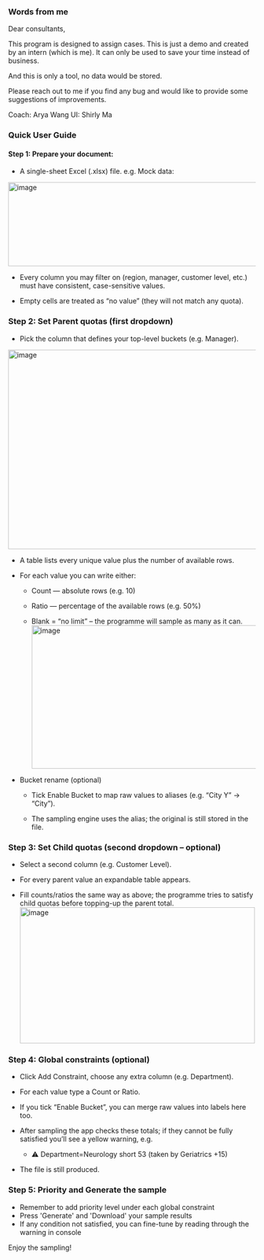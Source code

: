 ### Words from me
Dear consultants,

This program is designed to assign cases. This is just a demo and created by an intern (which is me). It can only be used to save your time instead of business. 

And this is only a tool, no data would be stored.

Please reach out to me if you find any bug and would like to provide some suggestions of improvements.

Coach: Arya Wang
UI: Shirly Ma 

### Quick User Guide

#### Step 1: Prepare your document:
- A single-sheet Excel (.xlsx) file.
e.g. Mock data:
<img width="694" height="171" alt="image" src="https://github.com/user-attachments/assets/47c9d15e-6eda-45e7-9566-4da4f76b074a" />

- Every column you may filter on (region, manager, customer level, etc.) must have consistent, case-sensitive values.

- Empty cells are treated as “no value” (they will not match any quota).

### Step 2: Set Parent quotas (first dropdown)
- Pick the column that defines your top-level buckets (e.g. Manager).
<img width="943" height="406" alt="image" src="https://github.com/user-attachments/assets/3dff7ac5-1443-4fd1-8d24-0ee4ae01c9a8" />

- A table lists every unique value plus the number of available rows.

- For each value you can write either:

    - Count — absolute rows (e.g. 10)

    - Ratio — percentage of the available rows (e.g. 50%)

    - Blank = “no limit” – the programme will sample as many as it can.
      <img width="937" height="292" alt="image" src="https://github.com/user-attachments/assets/27623bd0-14fb-4830-b68f-6b6814e71864" />


- Bucket rename (optional)

    - Tick Enable Bucket to map raw values to aliases (e.g. “City Y” → “City”).

    - The sampling engine uses the alias; the original is still stored in the file.
### Step 3: Set Child quotas (second dropdown – optional)
- Select a second column (e.g. Customer Level).

- For every parent value an expandable table appears.

- Fill counts/ratios the same way as above; the programme tries to satisfy child quotas before topping-up the parent total.
  <img width="478" height="277" alt="image" src="https://github.com/user-attachments/assets/0a959c6e-b100-4384-9c64-f4db4113a5c7" />


### Step 4: Global constraints (optional)
- Click Add Constraint, choose any extra column (e.g. Department).

- For each value type a Count or Ratio.

- If you tick “Enable Bucket”, you can merge raw values into labels here too.

- After sampling the app checks these totals; if they cannot be fully satisfied you’ll see a yellow warning, e.g.

    - ⚠️ Department=Neurology short 53 (taken by Geriatrics +15)

- The file is still produced.

### Step 5: Priority and Generate the sample
- Remember to add priority level under each global constraint
- Press 'Generate' and 'Download' your sample results
- If any condition not satisfied, you can fine-tune by reading through the warning in console

Enjoy the sampling!
